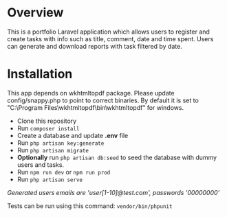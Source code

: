 # Overview
This is a portfolio Laravel application which allows users to register and create tasks with 
info such as title, comment, date and time spent. Users can generate and download reports 
with task filtered by date.
# Installation
This app depends on wkhtmltopdf package. Please update config/snappy.php to point to correct binaries. 
By default it is set to "C:\Program Files\wkhtmltopdf\bin\wkhtmltopdf" for windows.

* Clone this repository
* Run `composer install`
* Create a database and update **.env** file
* Run `php artisan key:generate`
* Run `php artisan migrate`
* **Optionally** run `php artisan db:seed` to seed the database with dummy users and tasks.
* Run `npm run dev` or `npm run prod`
* Run `php artisan serve`

*Generated users emails are 'user[1-10]@test.com', passwords '00000000'*

Tests can be run using this command: `vendor/bin/phpunit`
